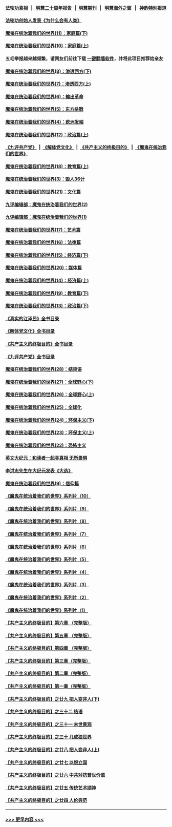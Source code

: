 #### [法轮功真相](https://github.com/gfw-breaker/truth/blob/master/README.md?t=0) &nbsp;&nbsp;|&nbsp;&nbsp; [明慧二十周年报告](https://github.com/gfw-breaker/mh-reports/blob/master/README.md?t=0) &nbsp;&nbsp;|&nbsp;&nbsp;[明慧期刊](https://github.com/gfw-breaker/mh-qikan) &nbsp;&nbsp;|&nbsp;&nbsp; [明慧海外之窗](https://github.com/gfw-breaker/mh-news/blob/master/README.md?t=0) &nbsp;&nbsp;|&nbsp;&nbsp; [神韵特别报道](https://github.com/gfw-breaker/mh-news/blob/master/shenyun.md?t=0)
#### [法轮功创始人发表《为什么会有人类》](../pages/nsc422/n13912117.md?t=03151543) 
#### [魔鬼在统治着我们的世界(11)：家庭篇(下)](../pages/nsc422/n10440961.md?t=03151543) 
#### [魔鬼在统治着我们的世界(10)：家庭篇(上)](../pages/nsc422/n10435448.md?t=03151543) 
#### 五毛举报越来越频繁，请网友们前往下载 [一键翻墙软件](https://github.com/gfw-breaker/ssr-accounts)，并将此项目推荐给亲友
#### [魔鬼在统治着我们的世界(8)：渗透西方(下)](../pages/nsc422/n10429603.md?t=03151543) 
#### [魔鬼在统治着我们的世界(7)：渗透西方(上)](../pages/nsc422/n10426013.md?t=03151543) 
#### [魔鬼在统治着我们的世界(6)：输出革命](../pages/nsc422/n10421536.md?t=03151543) 
#### [魔鬼在统治着我们的世界(5)：东方杀戮](../pages/nsc422/n10417707.md?t=03151543) 
#### [魔鬼在统治着我们的世界(4)：欧洲发端](../pages/nsc422/n10414890.md?t=03151543) 
#### [魔鬼在统治着我们的世界(12)：政治篇(上)](../pages/nsc422/n10444576.md?t=03151543) 
#### [《九评共产党》](https://github.com/begood0513/9ping.md/blob/master/README.md) &nbsp;|&nbsp; [《解体党文化》](../../../../jtdwh.md/blob/master/README.md)  &nbsp;|&nbsp; [《共产主义的终极目的》](../../../../gczydzjmd.md/blob/master/README.md) &nbsp;|&nbsp; [《魔鬼在统治我们的世界》](../../../../mgztzwmdsj.md/blob/master/README.md) 
#### [魔鬼在统治着我们的世界(18)：教育篇(上)](../pages/nsc422/n10526970.md?t=03151543) 
#### [魔鬼在统治着我们的世界(3)：毁人36计](../pages/nsc422/n10411583.md?t=03151543) 
#### [魔鬼在统治着我们的世界(21)：文化篇](../pages/nsc422/n10597706.md?t=03151543) 
#### [九评编辑部：魔鬼在统治着我们的世界(2)](../pages/nsc422/n10410036.md?t=03151543) 
#### [九评编辑部：魔鬼在统治着我们的世界(1)](../pages/nsc422/n10406825.md?t=03151543) 
#### [魔鬼在统治着我们的世界(17)：艺术篇](../pages/nsc422/n10499093.md?t=03151543) 
#### [魔鬼在统治着我们的世界(16)：法律篇](../pages/nsc422/n10485969.md?t=03151543) 
#### [魔鬼在统治着我们的世界(15)：经济篇(下)](../pages/nsc422/n10469975.md?t=03151543) 
#### [魔鬼在统治着我们的世界(20)：媒体篇](../pages/nsc422/n10586579.md?t=03151543) 
#### [魔鬼在统治着我们的世界(14)：经济篇(上)](../pages/nsc422/n10457370.md?t=03151543) 
#### [魔鬼在统治着我们的世界(19)：教育篇(下)](../pages/nsc422/n10564808.md?t=03151543) 
#### [魔鬼在统治着我们的世界(13)：政治篇(下)](../pages/nsc422/n10448270.md?t=03151543) 
#### [《真实的江泽民》全书目录](../pages/nsc422/n13721399.md?t=03151543) 
#### [《解体党文化》全书目录](../pages/nsc422/n13721157.md?t=03151543) 
#### [《共产主义的终极目的》全书目录](../pages/nsc422/n13721048.md?t=03151543) 
#### [《九评共产党》全书目录](../pages/nsc422/n13708085.md?t=03151543) 
#### [魔鬼在统治着我们的世界(28)：结束语](../pages/nsc422/n10936246.md?t=03151543) 
#### [魔鬼在统治着我们的世界(27)：全球野心(下)](../pages/nsc422/n10928319.md?t=03151543) 
#### [魔鬼在统治着我们的世界(26)：全球野心(上)](../pages/nsc422/n10900318.md?t=03151543) 
#### [魔鬼在统治着我们的世界(25)：全球化](../pages/nsc422/n10788205.md?t=03151543) 
#### [魔鬼在统治着我们的世界(24)：环保主义(下)](../pages/nsc422/n10695307.md?t=03151543) 
#### [魔鬼在统治着我们的世界(23)：环保主义(上)](../pages/nsc422/n10688613.md?t=03151543) 
#### [魔鬼在统治着我们的世界(22)：恐怖主义](../pages/nsc422/n10614727.md?t=03151543) 
#### [英文大纪元：和读者一起寻真相 无所畏惧](../pages/nsc422/n12542027.md?t=03151543) 
#### [李洪志先生在大纪元发表《大选》](../pages/nsc422/n12534746.md?t=03151543) 
#### [魔鬼在统治着我们的世界(9)：信仰篇](../pages/nsc422/n10432159.md?t=03151543) 
#### [《魔鬼在统治着我们的世界》系列片（10）](../pages/nsc422/n12292670.md?t=03151543) 
#### [《魔鬼在统治着我们的世界》系列片（9）](../pages/nsc422/n12290859.md?t=03151543) 
#### [《魔鬼在统治着我们的世界》系列片（8）](../pages/nsc422/n12287445.md?t=03151543) 
#### [《魔鬼在统治着我们的世界》系列片（7）](../pages/nsc422/n12283425.md?t=03151543) 
#### [《魔鬼在统治着我们的世界》系列片（6）](../pages/nsc422/n12282314.md?t=03151543) 
#### [《魔鬼在统治着我们的世界》系列片（5）](../pages/nsc422/n12281419.md?t=03151543) 
#### [《魔鬼在统治着我们的世界》系列片（4）](../pages/nsc422/n12274024.md?t=03151543) 
#### [《魔鬼在统治着我们的世界》系列片（3）](../pages/nsc422/n12271322.md?t=03151543) 
#### [《魔鬼在统治着我们的世界》系列片（2）](../pages/nsc422/n12269049.md?t=03151543) 
#### [《魔鬼在统治着我们的世界》系列片（1）](../pages/nsc422/n12267575.md?t=03151543) 
#### [【共产主义的终极目的】第六章 （完整版）](../pages/nsc422/n11428913.md?t=03151543) 
#### [【共产主义的终极目的】第五章 （完整版）](../pages/nsc422/n11428912.md?t=03151543) 
#### [【共产主义的终极目的】第四章 （完整版）](../pages/nsc422/n11428907.md?t=03151543) 
#### [【共产主义的终极目的】第三章（完整版）](../pages/nsc422/n11428848.md?t=03151543) 
#### [【共产主义的终极目的】第二章（完整版）](../pages/nsc422/n11428831.md?t=03151543) 
#### [【共产主义的终极目的】第一章（完整版）](../pages/nsc422/n11417651.md?t=03151543) 
#### [【共产主义的终极目的】之廿九 把人变非人(下)](../pages/nsc422/n11344140.md?t=03151543) 
#### [【共产主义的终极目的】之三十二 结语](../pages/nsc422/n11360535.md?t=03151543) 
#### [【共产主义的终极目的】之三十一 末世景观](../pages/nsc422/n11351129.md?t=03151543) 
#### [【共产主义的终极目的】之三十 几成狼世界](../pages/nsc422/n11348280.md?t=03151543) 
#### [【共产主义的终极目的】之廿八 把人变非人(上)](../pages/nsc422/n11340492.md?t=03151543) 
#### [【共产主义的终极目的】之廿七 以恨立国](../pages/nsc422/n11336944.md?t=03151543) 
#### [【共产主义的终极目的】之廿六 中共对抗普世价值](../pages/nsc422/n11324785.md?t=03151543) 
#### [【共产主义的终极目的】之廿五 传统艺术颂神](../pages/nsc422/n11296396.md?t=03151543) 
#### [【共产主义的终极目的】之廿四 人伦典范](../pages/nsc422/n11296397.md?t=03151543) 

----
#### [ >>> 更早内容 <<< ](../indexes/nsc422-earlier.md)
